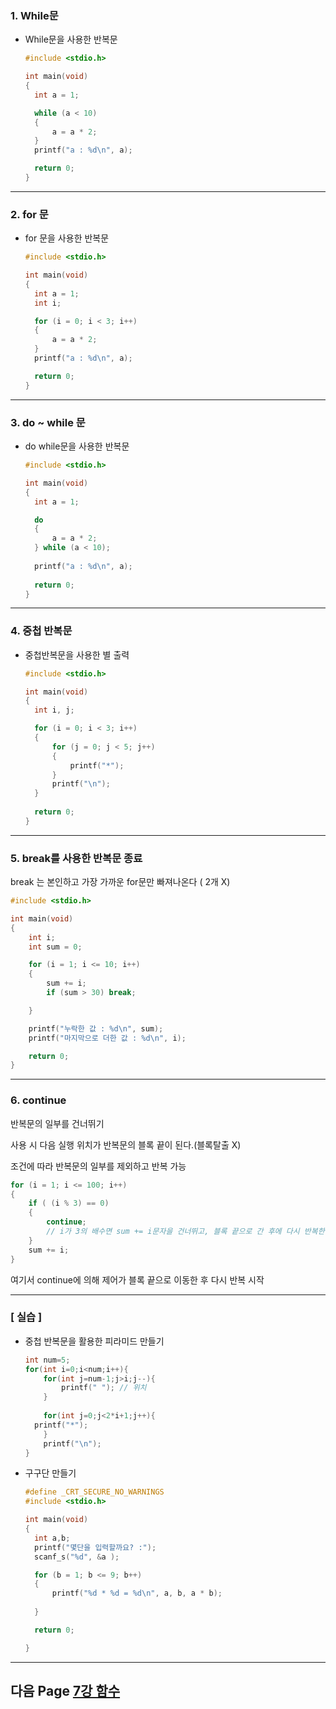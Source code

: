 ### 1. While문

* While문을 사용한 반복문

  ```c
  #include <stdio.h>
  
  int main(void)
  {
  	int a = 1;
  
  	while (a < 10)
  	{
  		a = a * 2;
  	}
  	printf("a : %d\n", a);
  
  	return 0;
  }
  ```







---

### 2. for 문

* for 문을 사용한 반복문

  ```c
  #include <stdio.h>
  
  int main(void)
  {
  	int a = 1;
  	int i;
  
  	for (i = 0; i < 3; i++)
  	{
  		a = a * 2;
  	}
  	printf("a : %d\n", a);
  
  	return 0;
  }
  ```



---

### 3. do ~ while 문

* do while문을 사용한 반복문

  ```c
  #include <stdio.h>
  
  int main(void)
  {
  	int a = 1;
  
  	do
  	{
  		a = a * 2;
  	} while (a < 10);
  	
  	printf("a : %d\n", a);
  	
  	return 0;
  }
  ```





---

### 4. 중첩 반복문

* 중첩반복문을 사용한 별 출력

  ```c
  #include <stdio.h>
  
  int main(void)
  {
  	int i, j;
  
  	for (i = 0; i < 3; i++)
  	{
  		for (j = 0; j < 5; j++)
  		{
  			printf("*");
  		}
  		printf("\n");
  	}
  	
  	return 0;
  }
  ```

  

---

### 5. break를 사용한 반복문 종료

  break 는 본인하고 가장 가까운 for문만 빠져나온다 ( 2개 X)

```c
#include <stdio.h>

int main(void)
{
	int i;
	int sum = 0;

	for (i = 1; i <= 10; i++)
	{
		sum += i;
		if (sum > 30) break;

	}

	printf("누락한 값 : %d\n", sum);
	printf("마지막으로 더한 값 : %d\n", i);

	return 0;
}
```



---

### 6. continue

반복문의 일부를 건너뛰기

사용 시 다음 실행 위치가 반복문의 블록 끝이 된다.(블록탈출 X)

조건에 따라 반복문의 일부를 제외하고 반복 가능

```c
for (i = 1; i <= 100; i++)
{
    if ( (i % 3) == 0)
    {
        continue;	
        // i가 3의 배수면 sum += i문자을 건너뛰고, 블록 끝으로 간 후에 다시 반복한다.
    }
    sum += i;
}
```

여기서 continue에 의해 제어가 블록 끝으로 이동한 후 다시 반복 시작





---

### [ 실습 ]

* 중첩 반복문을 활용한 피라미드 만들기 

  ```c
  int num=5;
  for(int i=0;i<num;i++){			
      for(int j=num-1;j>i;j--){
          printf(" "); // 위치
      }
  	    
      for(int j=0;j<2*i+1;j++){	
  	printf("*");
      }
      printf("\n");
  }
  ```






* 구구단 만들기

  ```c
  #define _CRT_SECURE_NO_WARNINGS
  #include <stdio.h> 
  
  int main(void)
  {
  	int a,b;
  	printf("몇단을 입력할까요? :");
  	scanf_s("%d", &a );
  
  	for (b = 1; b <= 9; b++)
  	{
  		printf("%d * %d = %d\n", a, b, a * b);
  		
  	}
  
  	return 0;
  
  }
  ```







---
## 다음 Page [7강 함수](https://github.com/sumin2123/Study-C/blob/main/Char07.%ED%95%A8%EC%88%98/7.%ED%95%A8%EC%88%98.md)